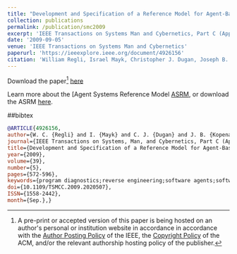 ```yaml
---
title: "Development and Specification of a Reference Model for Agent-Based Systems"
collection: publications
permalink: /publication/smc2009
excerpt: 'IEEE Transactions on Systems Man and Cybernetics, Part C (Applications and Reviews)'
date: '2009-09-05'
venue: 'IEEE Transactions on Systems Man and Cybernetics'
paperurl: 'https://ieeexplore.ieee.org/document/4926156'
citation: 'William Regli, Israel Mayk, Christopher J. Dugan, Joseph B. Kopena, Robert N. Lass, Pragnesh Jay Modi, William M. Mongan, Jeff K. Salvage and Evan A. Sultanik. Development and Specification of a Reference Model for Agent-Based Systems.  IEEE Transactions on Systems, Man, and Cybernetics, September 2009.'
---
```


Download the paper[^1] [here](https://www.cs.drexel.edu/~wmm24/papers/smc2009.pdf)

Learn more about the [Agent Systems Reference Model [ASRM](https://en.wikipedia.org/wiki/Agent_systems_reference_model), or download the ASRM [here](http://www.fipa.org/docs/ACIN-reference_model-v1a.pdf).

##bibtex
```bibtex
@ARTICLE{4926156,
author={W. C. {Regli} and I. {Mayk} and C. J. {Dugan} and J. B. {Kopena} and R. N. {Lass} and P. J. {Modi} and W. M. {Mongan} and J. K. {Salvage} and E. A. {Sultanik}},
journal={IEEE Transactions on Systems, Man, and Cybernetics, Part C (Applications and Reviews)},
title={Development and Specification of a Reference Model for Agent-Based Systems},
year={2009},
volume={39},
number={5},
pages={572-596},
keywords={program diagnostics;reverse engineering;software agents;software framework;agent based systems;software architecture;software systems;agent systems reference model;software reverse engineering;static analysis;dynamic analysis;Software systems;Software standards;Reverse engineering;Artificial intelligence;Computer science;Software architecture;Standards development;Intelligent agent;Software performance;Performance analysis;Agents;distributed artificial intelligence (AI);multiagent;reference model;reverse engineering;software engineering},
doi={10.1109/TSMCC.2009.2020507},
ISSN={1558-2442},
month={Sep.},}
```

[^1]: A pre-print or accepted version of this paper is being hosted on an author's personal or institution website in accordance in accordance with the [Author Posting Policy](https://www.ieee.org/publications/rights/index.html) of the IEEE, the [Copyright Policy](https://www.acm.org/publications/policies/copyright-policy) of the ACM, and/or the relevant authorship hosting policy of the publisher.